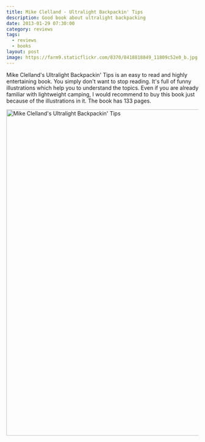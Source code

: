 ```yaml
---
title: Mike Clelland - Ultralight Backpackin' Tips
description: Good book about ultralight backpacking
date: 2013-01-29 07:30:00
category: reviews
tags:
  - reviews
  - books
layout: post
image: https://farm9.staticflickr.com/8370/8418818849_11809c52e0_b.jpg
---
```


Mike Clelland's Ultralight Backpackin' Tips is an easy to read and highly entertaining book. You simply don't want to stop reading. It's full of funny illustrations which help you to understand the topics. Even if you are already familiar with lightweight camping, I would recommend to buy this book just because of the illustrations in it. The book has 133 pages.

<a href="https://www.flickr.com/photos/90204224@N07/8418818849" title="Ultralight Backpackin Tips Book"><img src="https://farm9.staticflickr.com/8370/8418818849_11809c52e0_b.jpg" width="1024" height="855" alt="Mike Clelland's Ultralight Backpackin' Tips"></a>

<br>
<script src="//z-na.amazon-adsystem.com/widgets/onejs?MarketPlace=US&adInstanceId=cc781bfd-577f-4efb-9da6-75cb9fc7d1c2"></script>
<br>
